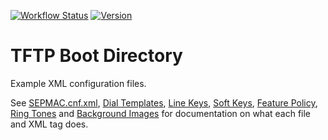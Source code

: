 [![Workflow Status](https://img.shields.io/github/workflow/status/usecallmanagernz/tftpboot/xml%20lint/master?label=xml%20lint)](https://github.com/usecallmanagernz/tftpboot/actions/workflows/xmllint.yml) [![Version](https://img.shields.io/github/v/tag/usecallmanagernz/tftpboot?color=blue&label=version&sort=semver)](https://github.com/usecallmanagernz/tftpboot/releases)

# TFTP Boot Directory

Example XML configuration files.

See [SEPMAC.cnf.xml](http://usecallmanager.nz/sepmac-cnf-xml.html),
[Dial Templates](http://usecallmanager.nz/dial-template-xml.html),
[Line Keys](http://usecallmanager.nz/line-keys-xml.html),
[Soft Keys](http://usecallmanager.nz/soft-keys-xml.html),
[Feature Policy](http://usecallmanager.nz/feature-policy-xml.html),
[Ring Tones](http://usecallmanager.nz/ring-list-xml.html) and
[Background Images](http://usecallmanager.nz/image-list-xml.html) for
documentation on what each file and XML tag does.
